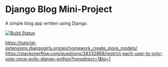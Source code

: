 # Django Blog Mini-Project

A simple blog app written using Django.

[![Build Status](https://travis-ci.org/Siminic87/django-blog.svg?branch=master)](https://travis-ci.org/Siminic87/django-blog)

https://tutorial-extensions.djangogirls.org/en/homework_create_more_models/
https://stackoverflow.com/questions/38332868/restrict-each-user-to-only-vote-once-polls-django-python?noredirect=1&lq=1